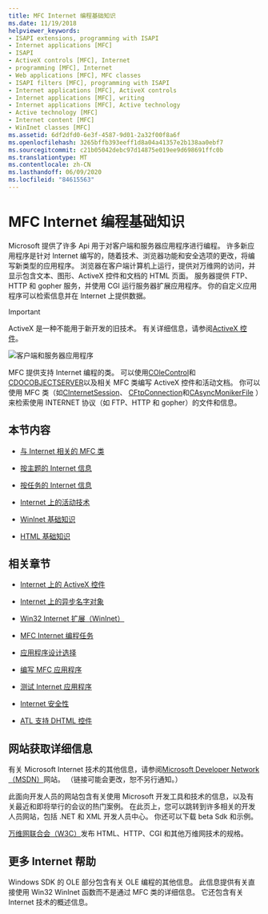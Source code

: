 ```yaml
---
title: MFC Internet 编程基础知识
ms.date: 11/19/2018
helpviewer_keywords:
- ISAPI extensions, programming with ISAPI
- Internet applications [MFC]
- ISAPI
- ActiveX controls [MFC], Internet
- programming [MFC], Internet
- Web applications [MFC], MFC classes
- ISAPI filters [MFC], programming with ISAPI
- Internet applications [MFC], ActiveX controls
- Internet applications [MFC], writing
- Internet applications [MFC], Active technology
- Active technology [MFC]
- Internet content [MFC]
- WinInet classes [MFC]
ms.assetid: 6df2dfd0-6e3f-4587-9d01-2a32f00f8a6f
ms.openlocfilehash: 3265bffb393eeff1d8a04a41357e2b138aa0ebf7
ms.sourcegitcommit: c21b05042debc97d14875e019ee9d698691ffc0b
ms.translationtype: MT
ms.contentlocale: zh-CN
ms.lasthandoff: 06/09/2020
ms.locfileid: "84615563"
---
```

# <a name="mfc-internet-programming-basics"></a>MFC Internet 编程基础知识

Microsoft 提供了许多 Api 用于对客户端和服务器应用程序进行编程。 许多新应用程序是针对 Internet 编写的，随着技术、浏览器功能和安全选项的更改，将编写新类型的应用程序。 浏览器在客户端计算机上运行，提供对万维网的访问，并显示包含文本、图形、ActiveX 控件和文档的 HTML 页面。 服务器提供 FTP、HTTP 和 gopher 服务，并使用 CGI 运行服务器扩展应用程序。 你的自定义应用程序可以检索信息并在 Internet 上提供数据。

>[!IMPORTANT]
> ActiveX 是一种不能用于新开发的旧技术。 有关详细信息，请参阅[ActiveX 控件](activex-controls.md)。

![客户端和服务器应用程序](../mfc/media/vc38bq1.gif "客户端和服务器应用程序")

MFC 提供支持 Internet 编程的类。 可以使用[COleControl](reference/colecontrol-class.md)和[CDOCOBJECTSERVER](reference/cdocobjectserver-class.md)以及相关 MFC 类编写 ActiveX 控件和活动文档。 你可以使用 MFC 类（如[CInternetSession](reference/cinternetsession-class.md)、 [CFtpConnection](reference/cftpconnection-class.md)和[CAsyncMonikerFile](reference/casyncmonikerfile-class.md) ）来检索使用 INTERNET 协议（如 FTP、HTTP 和 gopher）的文件和信息。

## <a name="in-this-section"></a>本节内容

- [与 Internet 相关的 MFC 类](internet-related-mfc-classes.md)

- [按主题的 Internet 信息](internet-information-by-topic.md)

- [按任务的 Internet 信息](internet-information-by-task.md)

- [Internet 上的活动技术](active-technology-on-the-internet.md)

- [WinInet 基础知识](wininet-basics.md)

- [HTML 基础知识](html-basics.md)

## <a name="related-sections"></a>相关章节

- [Internet 上的 ActiveX 控件](activex-controls-on-the-internet.md)

- [Internet 上的异步名字对象](asynchronous-monikers-on-the-internet.md)

- [Win32 Internet 扩展（WinInet）](win32-internet-extensions-wininet.md)

- [MFC Internet 编程任务](mfc-internet-programming-tasks.md)

- [应用程序设计选择](application-design-choices.md)

- [编写 MFC 应用程序](writing-mfc-applications.md)

- [测试 Internet 应用程序](testing-internet-applications.md)

- [Internet 安全性](internet-security-cpp.md)

- [ATL 支持 DHTML 控件](../atl/atl-support-for-dhtml-controls.md)

## <a name="web-sites-for-more-information"></a><a name="_core_web_sites_for_more_information"></a>网站获取详细信息

有关 Microsoft Internet 技术的其他信息，请参阅[Microsoft Developer Network （MSDN）](https://go.microsoft.com/fwlink/p/?linkid=56322)网站。 （链接可能会更改，恕不另行通知。）

此面向开发人员的网站包含有关使用 Microsoft 开发工具和技术的信息，以及有关最近和即将举行的会议的热门案例。 在此页上，您可以跳转到许多相关的开发人员网站，包括 .NET 和 XML 开发人员中心。 你还可以下载 beta Sdk 和示例。

[万维网联合会（W3C）](https://go.microsoft.com/fwlink/p/?linkid=37125)发布 HTML、HTTP、CGI 和其他万维网技术的规格。

## <a name="more-internet-help"></a><a name="_core_more_internet_help"></a>更多 Internet 帮助

Windows SDK 的 OLE 部分包含有关 OLE 编程的其他信息。 此信息提供有关直接使用 Win32 WinInet 函数而不是通过 MFC 类的详细信息。 它还包含有关 Internet 技术的概述信息。
